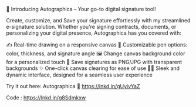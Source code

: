 🚀 Introducing Autographica – Your go-to digital signature tool!

Create, customize, and Save your signature effortlessly with my streamlined e-signature solution. Whether you're signing contracts, documents, or personalizing your digital presence, Autographica has you covered with:

✍️ Real-time drawing on a responsive canvas
🎨 Customizable pen options: color, thickness, and signature angle
🖼️ Change canvas background color for a personalized touch
📂 Save signatures as PNG/JPG with transparent backgrounds
✨ One-click canvas clearing for ease of use
👨‍💻 Sleek and dynamic interface, designed for a seamless user experience

Try it out here: Autographica 🚀
https://lnkd.in/gUyivYaZ

Code : https://lnkd.in/g8Sdmkxw
